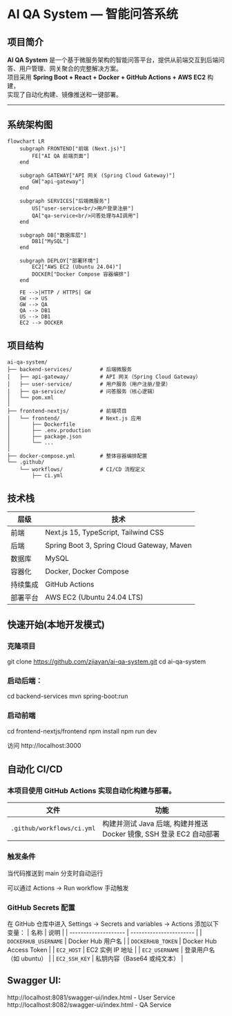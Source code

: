 # AI QA System — 智能问答系统

## 项目简介

**AI QA System** 是一个基于微服务架构的智能问答平台，提供从前端交互到后端问答、用户管理、网关聚合的完整解决方案。  
项目采用 **Spring Boot + React + Docker + GitHub Actions + AWS EC2** 构建，  
实现了自动化构建、镜像推送和一键部署。

---

## 系统架构图

```mermaid
flowchart LR
    subgraph FRONTEND["前端 (Next.js)"]
        FE["AI QA 前端页面"]
    end

    subgraph GATEWAY["API 网关 (Spring Cloud Gateway)"]
        GW["api-gateway"]
    end

    subgraph SERVICES["后端微服务"]
        US["user-service<br/>用户登录注册"]
        QA["qa-service<br/>问答处理与AI调用"]
    end

    subgraph DB["数据库层"]
        DB1["MySQL"]
    end

    subgraph DEPLOY["部署环境"]
        EC2["AWS EC2 (Ubuntu 24.04)"]
        DOCKER["Docker Compose 容器编排"]
    end

    FE -->|HTTP / HTTPS| GW
    GW --> US
    GW --> QA
    QA --> DB1
    US --> DB1
    EC2 --> DOCKER
```

## 项目结构

```
ai-qa-system/
├── backend-services/         # 后端微服务
│   ├── api-gateway/          # API 网关（Spring Cloud Gateway）
│   ├── user-service/         # 用户服务（用户注册/登录）
│   ├── qa-service/           # 问答服务（核心逻辑）
│   └── pom.xml
│
├── frontend-nextjs/          # 前端项目
│   └── frontend/             # Next.js 应用
│       ├── Dockerfile
│       ├── .env.production
│       ├── package.json
│       └── ...
│
├── docker-compose.yml        # 整体容器编排配置
└── .github/
    └── workflows/            # CI/CD 流程定义
        ├── ci.yml

```

## 技术栈

| 层级     | 技术                                       |
| -------- | ------------------------------------------ |
| 前端     | Next.js 15, TypeScript, Tailwind CSS       |
| 后端     | Spring Boot 3, Spring Cloud Gateway, Maven |
| 数据库   | MySQL                                      |
| 容器化   | Docker, Docker Compose                     |
| 持续集成 | GitHub Actions                             |
| 部署平台 | AWS EC2 (Ubuntu 24.04 LTS)                 |

## 快速开始(本地开发模式)

### 克隆项目

git clone https://github.com/zjiayan/ai-qa-system.git
cd ai-qa-system

### 启动后端：

cd backend-services
mvn spring-boot:run

### 启动前端

cd frontend-nextjs/frontend
npm install
npm run dev

访问 http://localhost:3000

## 自动化 CI/CD

### 本项目使用 GitHub Actions 实现自动化构建与部署。

| 文件                       | 功能                                                                |
| -------------------------- | ------------------------------------------------------------------- |
| `.github/workflows/ci.yml` | 构建并测试 Java 后端, 构建并推送 Docker 镜像, SSH 登录 EC2 自动部署 |

### 触发条件

当代码推送到 main 分支时自动运行

可以通过 Actions → Run workflow 手动触发

### GitHub Secrets 配置

在 GitHub 仓库中进入 Settings → Secrets and variables → Actions 添加以下变量：
| 名称 | 说明 |
| -------------------- | ----------------------- |
| `DOCKERHUB_USERNAME` | Docker Hub 用户名 |
| `DOCKERHUB_TOKEN` | Docker Hub Access Token |
| `EC2_HOST` | EC2 实例 IP 地址 |
| `EC2_USERNAME` | 登录用户名（如 ubuntu） |
| `EC2_SSH_KEY` | 私钥内容（Base64 或纯文本） |

## Swagger UI:

http://localhost:8081/swagger-ui/index.html - User Service
http://localhost:8082/swagger-ui/index.html - QA Service
